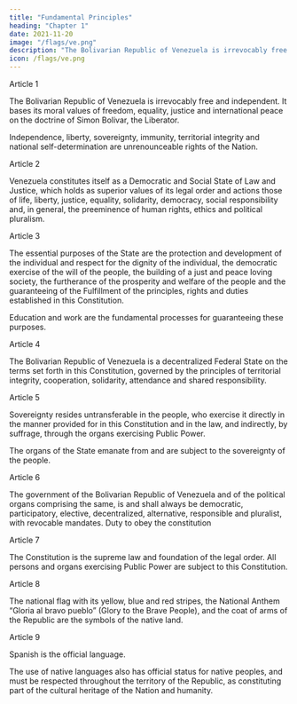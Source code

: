 ```yaml
---
title: "Fundamental Principles"
heading: "Chapter 1"
date: 2021-11-20
image: "/flags/ve.png"
description: "The Bolivarian Republic of Venezuela is irrevocably free and independent, basing its moral property and values of freedom, equality, justice and international peace on the doctrine of Simon Bolivar, the Liberator"
icon: /flags/ve.png
---
```


<!-- Preamble

The people of Venezuela, exercising their powers of creation and invoking the protection
of God, the historic example of our Liberator Simon Bolivar and the heroism and sacrifice
of our aboriginal ancestors and the forerunners and founders of a free and sovereign
nation; to the supreme end of reshaping the Republic to establish a democratic,
participatory and self-reliant, multiethnic and multicultural society in a just, federal and
decentralized State that embodies the values of freedom, independence, peace,
solidarity, the common good, the nation’s territorial integrity, comity and the rule of law
for this and future generations; guarantees the right to life, work, learning, education,
social justice and equality, without discrimination or subordination of any kind; promotes
peaceful cooperation among nations and furthers and strengthens Latin American
integration in accordance with the principle of nonintervention and national self-
determination of the people, the universal and indivisible guarantee of human rights, the
democratization of imitational society, nuclear disarmament, ecological balance and
environmental resources as the common and inalienable heritage of humanity;
exercising their innate power through their representatives comprising the National
Constituent Assembly, by their freely cast vote and in a democratic Referendum, hereby
ordain the following:  -->


<!-- TITLE I. FUNDAMENTAL PRINCIPLES -->

Article 1

The Bolivarian Republic of Venezuela is irrevocably free and independent. It bases its moral values of freedom, equality, justice and international peace on the doctrine of Simon Bolivar, the Liberator.

Independence, liberty, sovereignty, immunity, territorial integrity and national self-determination are unrenounceable rights of the Nation.

Article 2

Venezuela constitutes itself as a Democratic and Social State of Law and Justice, which holds as superior values of its legal order and actions those of life, liberty, justice, equality, solidarity, democracy, social responsibility and, in general, the preeminence of human rights, ethics and political pluralism.


Article 3

The essential purposes of the State are the protection and development of the individual and respect for the dignity of the individual, the democratic exercise of the will of the people, the building of a just and peace loving society, the furtherance of the prosperity and welfare of the people and the guaranteeing of the Fulfillment of the principles, rights and duties established in this Constitution.

Education and work are the fundamental processes for guaranteeing these purposes.


Article 4

The Bolivarian Republic of Venezuela is a decentralized Federal State on the terms set forth in this Constitution, governed by the principles of territorial integrity, cooperation, solidarity, attendance and shared responsibility.

Article 5

Sovereignty resides untransferable in the people, who exercise it directly in the manner provided for in this Constitution and in the law, and indirectly, by suffrage, through the organs exercising Public Power.

The organs of the State emanate from and are subject to the sovereignty of the people.


Article 6

The government of the Bolivarian Republic of Venezuela and of the political organs comprising the same, is and shall always be democratic, participatory, elective, decentralized, alternative, responsible and pluralist, with revocable mandates. Duty to obey the constitution


Article 7

The Constitution is the supreme law and foundation of the legal order. All persons and organs exercising Public Power are subject to this Constitution.


Article 8

The national flag with its yellow, blue and red stripes, the National Anthem “Gloria al bravo pueblo” (Glory to the Brave People), and the coat of arms of the Republic are the symbols of the native land.


Article 9

Spanish is the official language. 

The use of native languages also has official status for native peoples, and must be respected throughout the territory of the Republic, as constituting part of the cultural heritage of the Nation and humanity.
